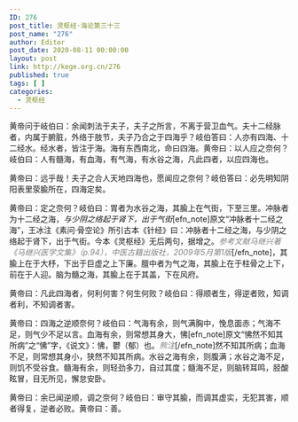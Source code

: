```yaml
---
ID: 276
post_title: 灵枢经·海论第三十三
post_name: "276"
author: Editor
post_date: 2020-08-11 00:00:00
layout: post
link: http://kege.org.cn/276
published: true
tags: [ ]
categories:
  - 灵枢经
---
```

黄帝问于岐伯曰：余闻刺法于夫子，夫子之所言，不离于营卫血气。夫十二经脉者，内属于腑脏，外络于肢节，夫子乃合之于四海乎？岐伯答曰：人亦有四海、十二经水。经水者，皆注于海。海有东西南北，命曰四海。黄帝曰：以人应之奈何？岐伯曰：人有髓海，有血海，有气海，有水谷之海，凡此四者，以应四海也。

黄帝曰：远乎哉！夫子之合人天地四海也，愿闻应之奈何？岐伯答曰：必先明知阴阳表里荥腧所在，四海定矣。

黄帝曰：定之奈何？岐伯曰：胃者为水谷之海，其腧上在气街，下至三里。冲脉者为十二经之海，<em>与少阴之络起于肾下，出于气街</em>[efn_note]原文“冲脉者十二经之海”，王冰注《素问·骨空论》所引古本《针经》曰：冲脉者十二经之海，与少阴之络起于肾下，出于气街。今本《灵枢经》无后两句，据增之。<span style="color: #808080;"><em>参考文献马继兴著《马继兴医学文集》（p.94），中医古籍出版社，2009年5月第1版</em></span>[/efn_note]，其腧上在于大杼，下出于巨虚之上下廉。膻中者为气之海，其腧上在于柱骨之上下，前在于人迎。脑为髓之海，其腧上在于其盖，下在风府。

黄帝曰：凡此四海者，何利何害？何生何败？岐伯曰：得顺者生，得逆者败，知调者利，不知调者害。

黄帝曰：四海之逆顺奈何？岐伯曰：气海有余，则气满胸中，悗息面赤；气海不足，则气少不足以言。血海有余，则常想其身大，怫[efn_note]原文“怫然不知其所病”之“怫”字，《说文》：怫，鬱（郁）也。<span style="color: #808080;"><em>熊注</em></span>[/efn_note]然不知其所病；血海不足，则常想其身小，狭然不知其所病。水谷之海有余，则腹满；水谷之海不足，则饥不受谷食。髓海有余，则轻劲多力，自过其度；髓海不足，则脑转耳鸣，胫酸眩冒，目无所见，懈怠安卧。

黄帝曰：余已闻逆顺，调之奈何？岐伯曰：审守其腧，而调其虚实，无犯其害，顺者得复，逆者必败。黄帝曰：善。